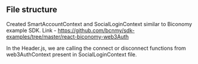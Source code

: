 ## File structure
Created SmartAccountContext and SocialLoginContext similar to Biconomy example SDK. Link - https://github.com/bcnmy/sdk-examples/tree/master/react-biconomy-web3Auth

In the Header.js, we are calling the connect or disconnect functions from web3AuthContext present in SocialLoginContext file. 
